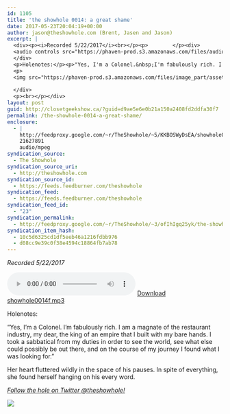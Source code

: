 ```yaml
---
id: 1105
title: 'the showhole 0014: a great shame'
date: 2017-05-23T20:04:19+00:00
author: jason@theshowhole.com (Brent, Jasen and Jason)
excerpt: |
  <div><p><i>Recorded 5/22/2017</i><br></p><p>        </p><div>
  <audio controls src="https://phaven-prod.s3.amazonaws.com/files/audio_part/asset/1881107/Tul1H-0GW9U7F58XAHahjYyCMxQ/showhole0014f.mp3"></audio><a href="https://phaven-prod.s3.amazonaws.com/files/audio_part/asset/1881107/Tul1H-0GW9U7F58XAHahjYyCMxQ/showhole0014f.mp3">Download showhole0014f.mp3</a>
  </div>
  <p>Holenotes:</p><p>"Yes, I'm a Colonel.&nbsp;I'm fabulously rich. I am a magnate of the restaurant industry, my dear, the king of an empire that I built with my bare hands.&nbsp;I took a sabbatical from my duties in order to see the world, see what else could possibly be out there, and on the course of my journey I found what I was looking for."</p><p>Her heart fluttered wildly in the space of his pauses. In spite of everything, she found herself hanging on his every word.&nbsp;</p><p><a href="https://twitter.com/TheShowhole" title="Link: https://twitter.com/TheShowhole"><i>Follow the hole on Twitter @theshowhole!</i></a><br></p><p>        </p><div>
  <p>
  <img src="https://phaven-prod.s3.amazonaws.com/files/image_part/asset/1881108/USR3WNPvBbZLdyGZUzAbdeSiErk/medium_twod.jpeg"></p>
  
  </div>
  <p><br></p></div>
layout: post
guid: http://closetgeekshow.ca/?guid=d9ae5e6e0b21a150a2408fd2ddfa30f7
permalink: /the-showhole-0014-a-great-shame/
enclosure:
  - |
    http://feedproxy.google.com/~r/TheShowhole/~5/KKBOSWyDsEA/showhole0014f.mp3
    21627891
    audio/mpeg
syndication_source:
  - The Showhole
syndication_source_uri:
  - http://theshowhole.com
syndication_source_id:
  - https://feeds.feedburner.com/theshowhole
syndication_feed:
  - https://feeds.feedburner.com/theshowhole
syndication_feed_id:
  - "23"
syndication_permalink:
  - http://feedproxy.google.com/~r/TheShowhole/~3/ofIhIgq25yk/the-showhole-0014-a-great-shame
syndication_item_hash:
  - 10c5d6325cd1df5eeb46a1216fdbb976
  - d08cc9e39c0f38e4594c18864fb7ab78
---
```

<div class="posthaven-post-body">
  <p>
    <i>Recorded 5/22/2017</i>
  </p>
  
  <p>
    <div class="posthaven-file posthaven-file-audio posthaven-file-state-processed" id="posthaven_audio_1881107" >
      <audio controls src="https://phaven-prod.s3.amazonaws.com/files/audio_part/asset/1881107/Tul1H-0GW9U7F58XAHahjYyCMxQ/showhole0014f.mp3" type="audio/mpeg"></audio> <a class="posthaven-file-download" download href="https://phaven-prod.s3.amazonaws.com/files/audio_part/asset/1881107/Tul1H-0GW9U7F58XAHahjYyCMxQ/showhole0014f.mp3">Download showhole0014f.mp3</a>
    </div>
  </p>
  
  <p>
    Holenotes:
  </p>
  
  <p>
    &#8220;Yes, I&#8217;m a Colonel. I&#8217;m fabulously rich. I am a magnate of the restaurant industry, my dear, the king of an empire that I built with my bare hands. I took a sabbatical from my duties in order to see the world, see what else could possibly be out there, and on the course of my journey I found what I was looking for.&#8221;
  </p>
  
  <p>
    Her heart fluttered wildly in the space of his pauses. In spite of everything, she found herself hanging on his every word. 
  </p>
  
  <p>
    <a href="https://twitter.com/TheShowhole" title="Link: https://twitter.com/TheShowhole"><i>Follow the hole on Twitter @theshowhole!</i></a>
  </p>
  
  <div class="posthaven-gallery" id="posthaven_gallery[1165789]">
    <p class="posthaven-file posthaven-file-image posthaven-file-state-processed">
      <img class="posthaven-gallery-image" src="https://phaven-prod.s3.amazonaws.com/files/image_part/asset/1881108/USR3WNPvBbZLdyGZUzAbdeSiErk/medium_twod.jpeg" data-posthaven-state='processed'
data-medium-src='https://phaven-prod.s3.amazonaws.com/files/image_part/asset/1881108/USR3WNPvBbZLdyGZUzAbdeSiErk/medium_twod.jpeg'
data-medium-width='764'
data-medium-height='1050'
data-large-src='https://phaven-prod.s3.amazonaws.com/files/image_part/asset/1881108/USR3WNPvBbZLdyGZUzAbdeSiErk/large_twod.jpeg'
data-large-width='764'
data-large-height='1050'
data-thumb-src='https://phaven-prod.s3.amazonaws.com/files/image_part/asset/1881108/USR3WNPvBbZLdyGZUzAbdeSiErk/thumb_twod.jpeg'
data-thumb-width='200'
data-thumb-height='200'
data-xlarge-src='https://phaven-prod.s3.amazonaws.com/files/image_part/asset/1881108/USR3WNPvBbZLdyGZUzAbdeSiErk/xlarge_twod.jpeg'
data-xlarge-width='764'
data-xlarge-height='1050'
data-orig-src='https://phaven-prod.s3.amazonaws.com/files/image_part/asset/1881108/USR3WNPvBbZLdyGZUzAbdeSiErk/twod.jpeg'
data-orig-width='764'
data-orig-height='1050'
data-posthaven-id='1881108' />
    </p></p>
  </div></p> 
  
  <p>
  </p>
</div>
